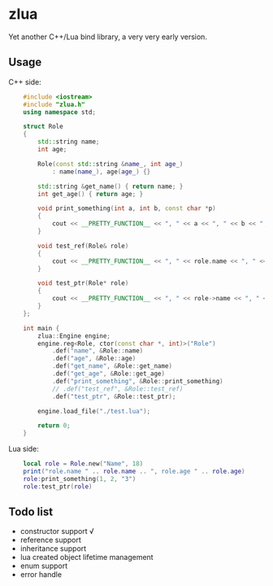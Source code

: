# zlua
Yet another C++/Lua bind library, a very very early version.

## Usage
C++ side:
````C++ test.cpp
    #include <iostream>
    #include "zlua.h"
    using namespace std;

    struct Role
    {
        std::string name;
        int age;

        Role(const std::string &name_, int age_)
            : name(name_), age(age_) {}

        std::string &get_name() { return name; }
        int get_age() { return age; }

        void print_something(int a, int b, const char *p)
        {
            cout << __PRETTY_FUNCTION__ << ", " << a << ", " << b << ", " << p << endl;
        }

        void test_ref(Role& role)
        {
            cout << __PRETTY_FUNCTION__ << ", " << role.name << ", " << role.age << endl;
        }

        void test_ptr(Role* role)
        {
            cout << __PRETTY_FUNCTION__ << ", " << role->name << ", " << role->age << endl;
        }
    };

    int main {
        zlua::Engine engine;
        engine.reg<Role, ctor(const char *, int)>("Role")
            .def("name", &Role::name)
            .def("age", &Role::age)
            .def("get_name", &Role::get_name)
            .def("get_age", &Role::get_age)
            .def("print_something", &Role::print_something)
            // .def("test_ref", &Role::test_ref)
            .def("test_ptr", &Role::test_ptr);

        engine.load_file("./test.lua");

        return 0;
    }
````

Lua side:
````lua test.lua
    local role = Role.new("Name", 18)
    print("role.name " .. role.name .. ", role.age " .. role.age)
    role:print_something(1, 2, "3")
    role:test_ptr(role)
````

## Todo list
* constructor support √
* reference support
* inheritance support
* lua created object lifetime management
* enum support
* error handle
